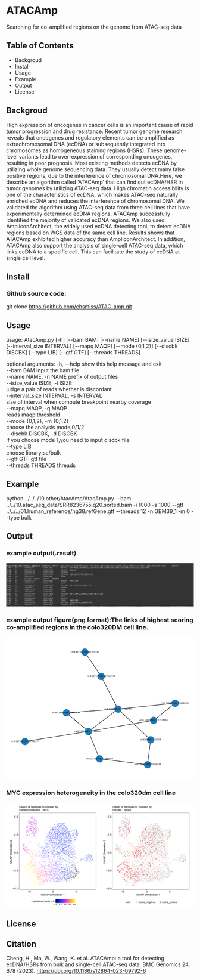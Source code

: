 # ATACAmp
Searching for  co-amplified regions on the genome from ATAC-seq data
## Table of Contents
* Backgroud
* Install
* Usage
* Example
* Output
* License
## Backgroud
High expression of oncogenes in cancer cells is an important cause of rapid tumor progression and drug resistance. Recent tumor genome research reveals that oncogenes and regulatory elements can be amplified as extrachromosomal DNA (ecDNA) or subsequently integrated into chromosomes as homogeneous staining regions (HSRs). These genome-level variants lead to over-expression of corresponding oncogenes, resulting in poor prognosis. Most existing methods detects ecDNA by utilizing whole genome sequencing data. They usually detect many false positive regions, due to the interference of chromosomal DNA.Here, we describe an algorithm called ‘ATACAmp’ that can find out ecDNA/HSR in tumor genomes by utilizing ATAC-seq data. High chromatin accessibility is one of the characteristics of ecDNA, which makes ATAC-seq naturally enriched ecDNA and reduces the interference of chromosomal DNA. We validated the algorithm using ATAC-seq data from three cell lines that have experimentally determined ecDNA regions. ATACAmp successfully identified the majority of validated ecDNA regions. We also used AmpliconArchitect, the widely used ecDNA detecting tool, to detect ecDNA regions based on WGS data of the same cell line. Results shows that ATACAmp exhibited higher accuracy than AmpliconArchitect. In addition, ATACAmp also support the analysis of single-cell ATAC-seq data, which links ecDNA to a specific cell. This can facilitate the study of ecDNA at single cell level.
## Install
### Github source code:
git clone https://github.com/chsmiss/ATAC-amp.git
## Usage
usage: AtacAmp.py [-h] [--bam BAM] [--name NAME] [--isize_value ISIZE]
                  [--interval_size INTERVAL] [--mapq MAQP] [--mode {0,1,2}]
                  [--discbk DISCBK] [--type LIB] [--gtf GTF]
                  [--threads THREADS]

optional arguments:
  -h, --help            show this help message and exit  
  --bam BAM             input the bam file  
  --name NAME, -n NAME  prefix of output files  
  --isize_value ISIZE, -i ISIZE  
                        judge a pair of reads whether is discordant  
  --interval_size INTERVAL, -s INTERVAL  
                        size of interval when compute breakpoint nearby coverage  
  --mapq MAQP, -q MAQP  
  reads maqp threshold  
  --mode {0,1,2}, -m {0,1,2}  
                        choose the analysis mode,0/1/2  
  --discbk DISCBK, -d DISCBK  
                        if you choose mode 1,you need to input discbk file  
  --type LIB          
  choose library:sc/bulk  
  --gtf GTF             gtf file  
  --threads THREADS     threads  

## Example
python ../../../10.other/AtacAmp/AtacAmp.py --bam ../../10.atac_seq_data/SRR8236755.q20.sorted.bam -i 1000 -s 1000 --gtf ../../../01.human_reference/hg38.refGene.gtf --threads 12 -n GBM39_1 -m 0 --type bulk
## Output
### example output(.result)
![](./result_example.png)
### example output figure(png format):The links of  highest scoring co-amplified regions in the colo320DM cell line.
![](./result_figure.png)
### MYC expression heterogeneity in the colo320dm cell line
![](./1684413741222.jpg)
## License

## Citation
Cheng, H., Ma, W., Wang, K. et al. ATACAmp: a tool for detecting ecDNA/HSRs from bulk and single-cell ATAC-seq data. BMC Genomics 24, 678 (2023). https://doi.org/10.1186/s12864-023-09792-6

